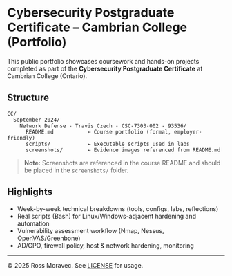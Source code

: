 # Cybersecurity Postgraduate Certificate – Cambrian College (Portfolio)

This public portfolio showcases coursework and hands-on projects completed as part of the **Cybersecurity Postgraduate Certificate** at Cambrian College (Ontario).  


## Structure
```
CC/
  September 2024/
    Network Defense - Travis Czech - CSC-7303-002 - 93536/
      README.md           ← Course portfolio (formal, employer-friendly)
      scripts/            ← Executable scripts used in labs
      screenshots/        ← Evidence images referenced from README.md
```

> **Note:** Screenshots are referenced in the course README and should be placed in the `screenshots/` folder.

## Highlights
- Week-by-week technical breakdowns (tools, configs, labs, reflections)
- Real scripts (Bash) for Linux/Windows-adjacent hardening and automation
- Vulnerability assessment workflow (Nmap, Nessus, OpenVAS/Greenbone)
- AD/GPO, firewall policy, host & network hardening, monitoring

---

© 2025 Ross Moravec. See [LICENSE](LICENSE) for usage.
